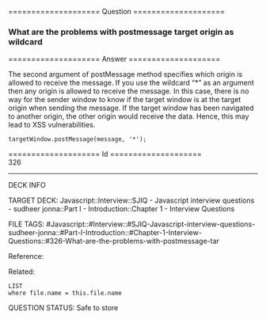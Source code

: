 ==================== Question ====================  

### What are the problems with postmessage target origin as wildcard  

==================== Answer ====================  

The second argument of postMessage method specifies which origin is allowed to receive the message. If you use the wildcard “\*” as an argument then any origin is allowed to receive the message. In this case, there is no way for the sender window to know if the target window is at the target origin when sending the message. If the target window has been navigated to another origin, the other origin would receive the data. Hence, this may lead to XSS vulnerabilities.

<!-- codeblock-start -->
<pre><code class="hljs language-javascript">targetWindow.<span class="hljs-title function_">postMessage</span>(message, <span class="hljs-string">'*'</span>);
</code></pre>
<!-- codeblock-end -->

==================== Id ====================  
326

---

DECK INFO

TARGET DECK: Javascript::Interview::SJIQ - Javascript interview questions - sudheer jonna::Part I - Introduction::Chapter 1 - Interview Questions

FILE TAGS: #Javascript::#Interview::#SJIQ-Javascript-interview-questions-sudheer-jonna::#Part-I-Introduction::#Chapter-1-Interview-Questions::#326-What-are-the-problems-with-postmessage-tar

Reference:

Related:

```dataview
LIST
where file.name = this.file.name
```

QUESTION STATUS: Safe to store
